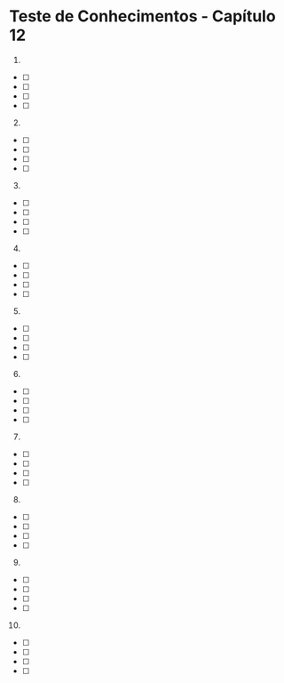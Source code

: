 # Teste de Conhecimentos - Capítulo 12

1. 
* [ ] 
* [ ] 
* [ ] 
* [ ] 

2. 
* [ ] 
* [ ] 
* [ ] 
* [ ] 

3. 
* [ ] 
* [ ] 
* [ ] 
* [ ] 

4. 
* [ ] 
* [ ] 
* [ ] 
* [ ] 

5. 
* [ ] 
* [ ] 
* [ ] 
* [ ] 

6. 
* [ ] 
* [ ] 
* [ ] 
* [ ] 

7. 
* [ ] 
* [ ] 
* [ ] 
* [ ] 

8. 
* [ ] 
* [ ] 
* [ ] 
* [ ] 

9. 
* [ ] 
* [ ] 
* [ ] 
* [ ] 

10. 
* [ ] 
* [ ] 
* [ ] 
* [ ] 
